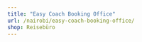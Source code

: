 ```yaml
---
title: "Easy Coach Booking Office"
url: /nairobi/easy-coach-booking-office/
shop: Reisebüro
---
```

